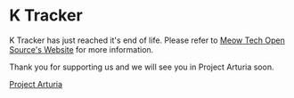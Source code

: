 # K Tracker
K Tracker has just reached it's end of life. Please refer to <a href="https://meowtechopensource.com">Meow Tech Open Source's Website</a> for more information.

Thank you for supporting us and we will see you in Project Arturia soon.

<a href="https://arturia.meowtechopensource.com">Project Arturia</a>
